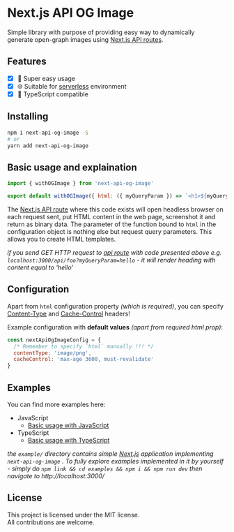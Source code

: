 # Next.js API OG Image

Simple library with purpose of providing easy way to dynamically  
generate open-graph images using [Next.js API routes][next-api-routes].

## Features

- [x] 🐄 Super easy usage
- [x] 🌐 Suitable for [serverless][vercel-serverless] environment
- [x] 🥷 TypeScript compatible

## Installing

```sh
npm i next-api-og-image -S
# or
yarn add next-api-og-image
```

## Basic usage and explaination

```js
import { withOGImage } from 'next-api-og-image'

export default withOGImage({ html: ({ myQueryParam }) => `<h1>${myQueryParam}</h1>` })
```

The [Next.js API route][next-api-routes] where this code exists will open headless browser
on each request sent, put HTML content in the web page, screenshot it and return as binary data. The parameter of the function bound to `html` in the configuration object is nothing else but request query parameters. This allows you to create HTML templates.

_if you send GET HTTP request to [api route][next-api-routes] with code presented above e.g. `localhost:3000/api/foo?myQueryParam=hello` - it will render heading with content equal to 'hello'_

## Configuration

Apart from `html` configuration property _(which is required)_, you can specify [Content-Type][content-type] and [Cache-Control][cache-control] headers!

Example configuration with **default values** *(apart from required html prop)*:
```js
const nextApiOgImageConfig = {
  /* Remember to specify `html` manually !!! */
  contentType: 'image/png',
  cacheControl: 'max-age 3600, must-revalidate'
}
```

## Examples

You can find more examples here:

- JavaScript
  - [Basic usage with JavaScript][basic]
- TypeScript
  - [Basic usage with TypeScript][basic-typescript]

_the `example/` directory contains simple [Next.js][next-homepage] application implementing `next-api-og-image` . To fully explore examples implemented in it by yourself - simply do `npm link && cd examples && npm i && npm run dev` then navigate to http://localhost:3000/_

## License

This project is licensed under the MIT license.  
All contributions are welcome.

[next-homepage]: https://nextjs.org/
[vercel-serverless]: https://vercel.com/docs/concepts/functions/introduction
[next-api-routes]: https://nextjs.org/docs/api-routes/introduction
[content-type]: https://developer.mozilla.org/en-US/docs/Web/HTTP/Headers/Content-Type
[cache-control]: https://developer.mozilla.org/en-US/docs/Web/HTTP/Headers/Cache-Control
[basic-typescript]: https://github.com/neg4n/next-api-og-image/tree/main/example/pages/api/basic-typescript.ts
[basic]: https://github.com/neg4n/next-api-og-image/tree/main/example/pages/api/basic.js
